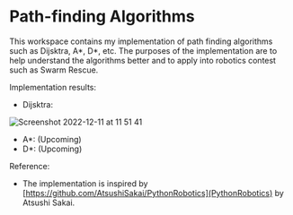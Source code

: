 # Path-finding Algorithms

This workspace contains my implementation of path finding algorithms such as Dijsktra, A*, D*, etc. The purposes of the implementation are to help understand the algorithms better and to apply into robotics contest such as Swarm Rescue.

Implementation results:
- Dijsktra: 

![Screenshot 2022-12-11 at 11 51 41](https://user-images.githubusercontent.com/68952701/206899429-964c7337-931b-42eb-be7a-dffe911a076a.png)

- A*: (Upcoming)
- D*: (Upcoming)

Reference:
- The implementation is inspired by [https://github.com/AtsushiSakai/PythonRobotics](PythonRobotics) by Atsushi Sakai.
